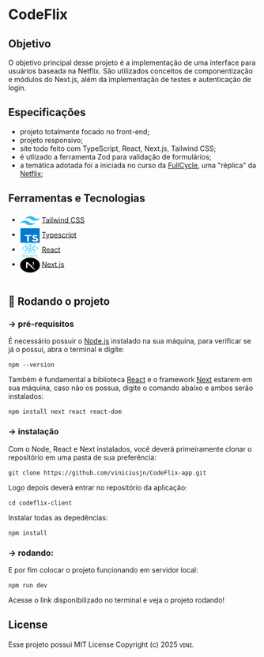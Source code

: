 # CodeFlix

## Objetivo
O objetivo principal desse projeto é a implementação de uma interface para usuários baseada na Netflix. São utilizados conceitos de componentização e módulos do Next.js, além da implementação de testes e autenticação de login.

## Especificações
- projeto totalmente focado no front-end;
- projeto responsivo;
- site todo feito com TypeScript, React, Next.js, Tailwind CSS;
- é utlizado a ferramenta Zod para validação de formulários;
- a temática adotada foi a iniciada no curso da [FullCycle](https://fullcycle.com.br), uma "réplica" da [Netflix](https://www.netflix.com);

## Ferramentas e Tecnologias

* <img align="center" alt="CSS" height="30" width="40" href="#" src="https://raw.githubusercontent.com/devicons/devicon/ca28c779441053191ff11710fe24a9e6c23690d6/icons/tailwindcss/tailwindcss-original.svg"> [Tailwind CSS](https://tailwindcss.com)
* <img align="center" alt="TypeScript" height="30" width="40" href="#" src="https://raw.githubusercontent.com/devicons/devicon/1119b9f84c0290e0f0b38982099a2bd027a48bf1/icons/typescript/typescript-original.svg"> [Typescript](https://www.typescriptlang.org/)
* <img align="center" alt="React" height="30" width="40" href="#" src="https://raw.githubusercontent.com/devicons/devicon/1119b9f84c0290e0f0b38982099a2bd027a48bf1/icons/react/react-original-wordmark.svg"> [React](https://react.dev)
* <img align="center" alt="Next.js" height="30" width="40" href="#" src="https://raw.githubusercontent.com/devicons/devicon/ca28c779441053191ff11710fe24a9e6c23690d6/icons/nextjs/nextjs-original.svg"> [Next.js](https://nextjs.org)
<br><br>



## 🚀 Rodando o projeto

### -> pré-requisitos

É necessário possuir o [Node.js](https://nodejs.org/en) instalado na sua máquina, para verificar se já o possui, abra o terminal e digite:

```
npm --version
```

Também é fundamental a biblioteca [React](https://react.dev) e o framework [Next](https://nextjs.org) estarem em sua máquina, caso não os possua, digite o comando abaixo e ambos serão instalados:

```
npm install next react react-dom
```

### -> instalação

Com o Node, React e Next instalados, você deverá primeiramente clonar o repositório em uma pasta de sua preferência:

```
git clone https://github.com/viniciusjn/CodeFlix-app.git
```

Logo depois deverá entrar no repositório da aplicação:

```
cd codeflix-client
```

Instalar todas as depedências:

```
npm install
```

### -> rodando:

E por fim colocar o projeto funcionando em servidor local:

```
npm run dev
```

Acesse o link disponibilizado no terminal e veja o projeto rodando!

## License
Esse projeto possui MIT License Copyright (c) 2025 ᴠɪɴɪ. 


